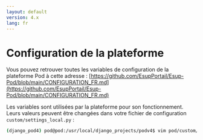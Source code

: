 ```yaml
---
layout: default
version: 4.x
lang: fr
---
```


# Configuration de la plateforme

Vous pouvez retrouver toutes les variables de configuration de la plateforme Pod à cette adresse : [https://github.com/EsupPortail/Esup-Pod/blob/main/CONFIGURATION_FR.md](https://github.com/EsupPortail/Esup-Pod/blob/main/CONFIGURATION_FR.md)

Les variables sont utilisées par la plateforme pour son fonctionnement. Leurs valeurs peuvent être changées dans votre fichier de configuration `custom/settings_local.py` :

```bash
(django_pod4) pod@pod:/usr/local/django_projects/podv4$ vim pod/custom/settings_local.py
```

